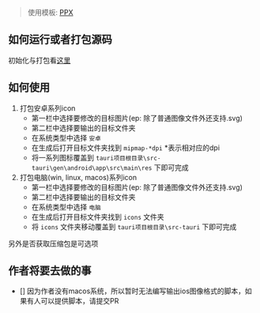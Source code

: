 > 使用模板: [PPX](https://github.com/pangao1990/ppx)
>

## 如何运行或者打包源码
初始化与打包看[这里](https://github.com/pangao1990/PPX/blob/main/README.md)

## 如何使用
1. 打包安卓系列icon
   - 第一栏中选择要修改的目标图片(ep: 除了普通图像文件外还支持.svg)
   - 第二栏中选择要输出的目标文件夹
   - 在系统类型中选择 `安卓`
   - 在生成后打开目标文件夹找到 `mipmap-*dpi` *表示相对应的dpi
   - 将一系列图标覆盖到 `tauri项目根目录\src-tauri\gen\android\app\src\main\res` 下即可完成
2. 打包电脑(win, linux, macos)系列icon
   - 第一栏中选择要修改的目标图片(ep: 除了普通图像文件外还支持.svg)
   - 第二栏中选择要输出的目标文件夹
   - 在系统类型中选择 `电脑`
   - 在生成后打开目标文件夹找到 `icons` 文件夹
   - 将 `icons` 文件夹移动覆盖到 `tauri项目根目录\src-tauri` 下即可完成

另外是否获取压缩包是可选项

## 作者将要去做的事
- [] 因为作者没有macos系统，所以暂时无法编写输出ios图像格式的脚本，如果有人可以提供脚本，请提交PR